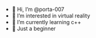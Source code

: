 - 👋 Hi, I’m @porta-007
- 👀 I’m interested in virtual reality 
- 🌱 I’m currently learning c++
- 💞️ Just a beginner


<!---
porta-007/porta-007 is a ✨ special ✨ repository because its `README.md` (this file) appears on your GitHub profile.
You can click the Preview link to take a look at your changes.
--->
